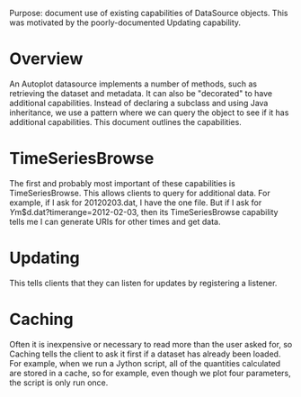 Purpose: document use of existing capabilities of DataSource objects.
This was motivated by the poorly-documented Updating capability.

# Overview

An Autoplot datasource implements a number of methods, such as
retrieving the dataset and metadata. It can also be "decorated" to have
additional capabilities. Instead of declaring a subclass and using Java
inheritance, we use a pattern where we can query the object to see if it
has additional capabilities. This document outlines the capabilities.

# TimeSeriesBrowse

The first and probably most important of these capabilities is
TimeSeriesBrowse. This allows clients to query for additional data. For
example, if I ask for 20120203.dat, I have the one file. But if I ask
for $Y$m$d.dat?timerange=2012-02-03, then its TimeSeriesBrowse
capability tells me I can generate URIs for other times and get data.

# Updating

This tells clients that they can listen for updates by registering a
listener.

# Caching

Often it is inexpensive or necessary to read more than the user asked
for, so Caching tells the client to ask it first if a dataset has
already been loaded. For example, when we run a Jython script, all of
the quantities calculated are stored in a cache, so for example, even
though we plot four parameters, the script is only run once.

